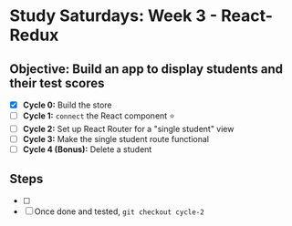 # Study Saturdays: Week 3 - React-Redux

## **Objective:** Build an app to display students and their test scores
- [x] **Cycle 0:** Build the store
- [ ] **Cycle 1:** `connect` the React component  ⭐️
- [ ] **Cycle 2:** Set up React Router for a "single student" view
- [ ] **Cycle 3:** Make the single student route functional
- [ ] **Cycle 4 (Bonus):** Delete a student

## Steps

- [ ]
- [ ] Once done and tested, `git checkout cycle-2`
